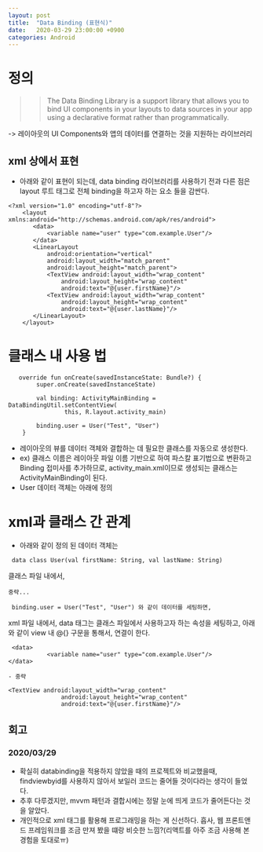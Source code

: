```yaml
---
layout: post
title:  "Data Binding (표현식)"
date:   2020-03-29 23:00:00 +0900
categories: Android
---
```


# 정의

>> The Data Binding Library is a support library that allows you to bind UI components in your layouts to data sources in your app using a declarative format rather than programmatically.

-> 레이아웃의 UI Components와 앱의 데이터를 연결하는 것을 지원하는 라이브러리

## xml 상에서 표현
- 아래와 같이 표현이 되는데, data binding 라이브러리를 사용하기 전과 다른 점은 
layout 루트 태그로 전체 binding을 하고자 하는 요소 들을 감싼다.

```
<?xml version="1.0" encoding="utf-8"?>
    <layout xmlns:android="http://schemas.android.com/apk/res/android">
       <data>
           <variable name="user" type="com.example.User"/>
       </data>
       <LinearLayout
           android:orientation="vertical"
           android:layout_width="match_parent"
           android:layout_height="match_parent">
           <TextView android:layout_width="wrap_content"
               android:layout_height="wrap_content"
               android:text="@{user.firstName}"/>
           <TextView android:layout_width="wrap_content"
               android:layout_height="wrap_content"
               android:text="@{user.lastName}"/>
       </LinearLayout>
    </layout>
```


# 클래스 내 사용 법

```
   override fun onCreate(savedInstanceState: Bundle?) {
        super.onCreate(savedInstanceState)

        val binding: ActivityMainBinding = DataBindingUtil.setContentView(
                this, R.layout.activity_main)

        binding.user = User("Test", "User")
    }
```

- 레이아웃의 뷰를 데이터 객체와 결합하는 데 필요한 클래스를 자동으로 생성한다.
- ex) 클래스 이름은 레이아웃 파일 이름 기반으로 하여 파스칼 표기법으로 변환하고 Binding 접미사를 추가하므로, 
activity_main.xml이므로 생성되는 클래스는 ActivityMainBinding이 된다. 
- User 데이터 객체는 아래에 정의

# xml과 클래스 간 관계

- 아래와 같이 정의 된 데이터 객체는

```
 data class User(val firstName: String, val lastName: String)

```

클래스 파일 내에서, 

```
중략...

 binding.user = User("Test", "User") 와 같이 데이터를 세팅하면,

```

xml 파일 내에서, data 태그는 클래스 파일에서 사용하고자 하는 속성을 세팅하고, 
아래와 같이 view 내 @{} 구문을 통해서, 연결이 한다.

```
 <data>
           <variable name="user" type="com.example.User"/>
</data>

- 중략

<TextView android:layout_width="wrap_content"
               android:layout_height="wrap_content"
               android:text="@{user.firstName}"/> 
```

## 회고

### 2020/03/29
- 확실히 databinding을 적용하지 않았을 때의 프로젝트와 비교했을때, findviewbyid를 사용하지 않아서 보일러 코드는 줄어들 것이다라는 생각이 들었다.
- 추후 다루겠지만, mvvm 패턴과 결합시에는 정말 눈에 띄게 코드가 줄어든다는 것을 알았다. 
- 개인적으로 xml 태그를 활용해 프로그래밍을 하는 게 신선하다. 흡사, 웹 프론트앤드 프레임워크를 조금 만져 봤을 떄랑 비슷한 느낌?(리액트를 아주 조금 사용해 본 경험을 토대로ㅠ)

